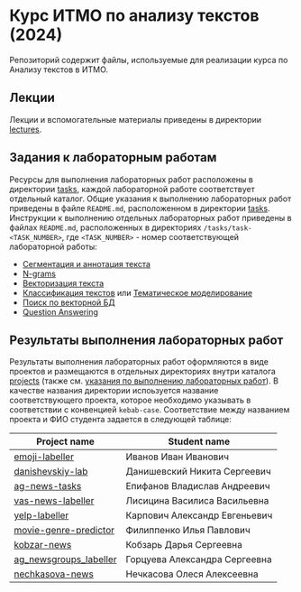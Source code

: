 ﻿# Курс ИТМО по анализу текстов (2024)

Репозиторий содержит файлы, используемые для реализации курса по Анализу текстов в ИТМО.

## Лекции

Лекции и вспомогательные материалы приведены в директории [lectures](/lectures).

## Задания к лабораторным работам

Ресурсы для выполнения лабораторных работ расположены в директории [tasks](/tasks), каждой лабораторной работе соответствует отдельный каталог. Общие указания к выполнению лабораторных работ приведены в файле `README.md`, расположенном в директории [tasks](/tasks). Инструкции к выполнению отдельных лабораторных работ приведены в файлах `README.md`, расположенных в директориях `/tasks/task-<TASK_NUMBER>`, где `<TASK_NUMBER>` - номер соответствующей лабораторной работы:

- [Сегментация и аннотация текста](/tasks/task-01/README.md)
- [N-grams](/tasks/task-02/README.md)
- [Векторизация текста](/tasks/task-03/README.md)
- [Классификация текстов](/tasks/task-04.1/README.md) или [Тематическое моделирование](/tasks/task-04.2/README.md)
- [Поиск по векторной БД](/tasks/task-05/README.md)
- [Question Answering](/tasks/task-06/README.md)


## Результаты выполнения лабораторных работ

Результаты выполнения лабораторных работ оформляются в виде проектов и размещаются в отдельных директориях внутри каталога [projects](/projects) (также см. [указания по выполнению лабораторных работ](/tasks/README.md)). В качестве названия директории испоьзуется название соответствующего проекта, которое необходимо указывать в соответствии с конвенцией `kebab-case`. Соответствие между названием проекта и ФИО студента задается в следующей таблице:

| Project name | Student name |
| --- | --- |
| [emoji-labeller](/projects/emoji-labeller) | Иванов Иван Иванович |
| [danishevskiy-lab](/projects/danishevskiy-lab) | Данишевский Никита Сергеевич |
| [ag-news-tasks](/projects/ag-news-tasks) | Епифанов Владислав Андреевич |
| [ vas-news-labeller](/projects/vas-news-labeller) | Лисицина Василиса Васильевна |
| [yelp-labeller](/projects/yelp_labeller) | Карпович Александр Евгеньевич |
| [movie-genre-predictor](/projects/movie-genre-predictor) | Филиппенко Илья Павлович |
| [kobzar-news](/projects/kobzar-news) | Кобзарь Дарья Сергеевна |
| [ag_newsgroups_labeller](/projects/ag_newsgroups_labeller) | Горцуева Александра Сергеевна |
| [nechkasova-news](/projects/nechkasova-news) | Нечкасова Олеся Алексеевна |
